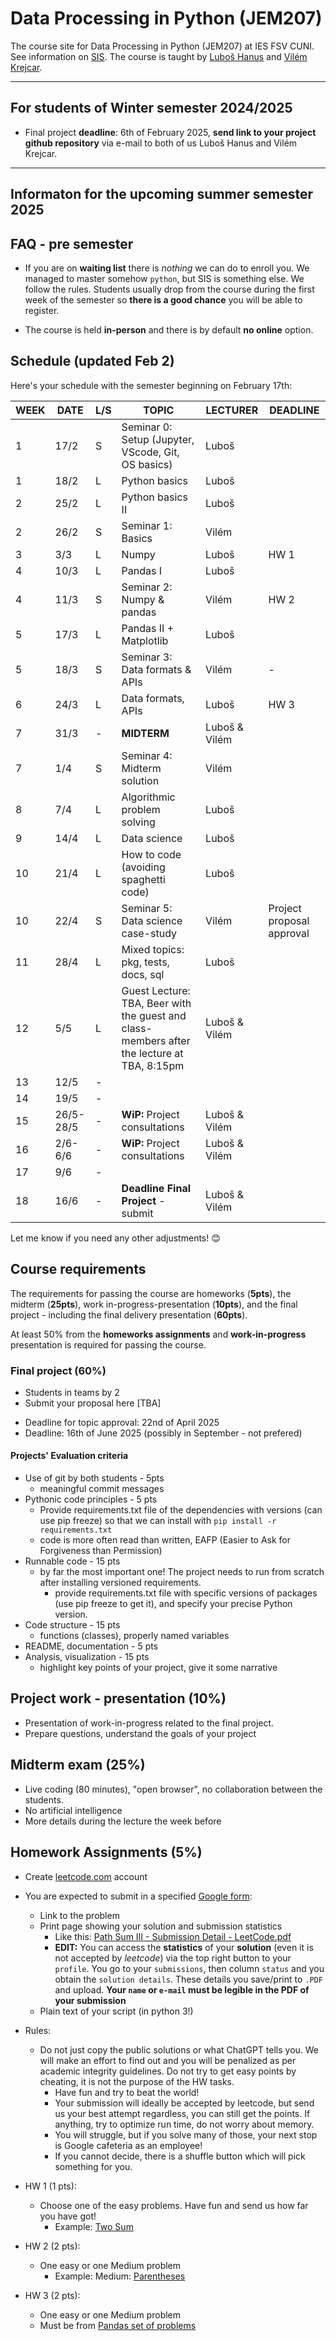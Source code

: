 # Data Processing in Python (JEM207)

The course site for Data Processing in Python (JEM207) at IES FSV CUNI. See information on [SIS](https://is.cuni.cz/studium/predmety/index.php?do=predmet&kod=JEM207). The course is taught by [Luboš Hanus](mailto:lubos.hanus@fsv.cuni.cz) and [Vilém Krejcar](mailto:vilem.krejcar@fsv.cuni.cz).

------

## For students of Winter semester 2024/2025

* Final project **deadline**: 6th of February 2025, **send link to your project github repository** via e-mail to both of us Luboš Hanus and Vilém Krejcar.

------

## Informaton for the upcoming summer semester 2025

## FAQ - pre semester

* If you are on **waiting list** there is *nothing* we can do to enroll you. We managed to master somehow `python`, but SIS is something else. We follow the rules. Students usually drop from the course during the first week of the semester so **there is a good chance** you will be able to register.

* The course is held **in-person** and there is by default **no online** option.

## Schedule (updated Feb 2)

Here's your schedule with the semester beginning on February 17th:  

| WEEK | DATE | L/S | TOPIC | LECTURER | DEADLINE |
| --- | --- | --- | --- | --- | --- |
| 1 | 17/2 | S | Seminar 0: Setup (Jupyter, VScode, Git, OS basics) | Luboš | |
| 1 | 18/2 | L | Python basics | Luboš | |
| 2 | 25/2 | L | Python basics II | Luboš | |
| 2 | 26/2 | S | Seminar 1: Basics | Vilém | |
| 3 | 3/3 | L | Numpy | Luboš | HW 1 |
| 4 | 10/3 | L | Pandas I | Luboš | |
| 4 | 11/3 | S | Seminar 2: Numpy & pandas | Vilém | HW 2 |
| 5 | 17/3 | L | Pandas II + Matplotlib  | Luboš | |
| 5 | 18/3 | S | Seminar 3: Data formats & APIs | Vilém | - |
| 6 | 24/3 | L | Data formats, APIs | Luboš | HW 3 |
| 7 | 31/3 | - | **MIDTERM** | Luboš & Vilém | |
| 7 | 1/4 | S | Seminar 4: Midterm solution | Vilém | |
| 8 | 7/4 | L | Algorithmic problem solving | Luboš | |
| 9 | 14/4 | L | Data science | Luboš | |
| 10 | 21/4 | L | How to code (avoiding spaghetti code) | Luboš | |
| 10 | 22/4 | S | Seminar 5: Data science case-study | Vilém | Project proposal approval|
| 11 | 28/4 | L | Mixed topics: pkg, tests, docs, sql | Luboš |  |
| 12 | 5/5 | L | Guest Lecture: TBA, Beer with the guest and class-members after the lecture at TBA, 8:15pm | Luboš & Vilém | |
| 13 | 12/5 | - | | | |
| 14 | 19/5 | - | | | |
| 15 | 26/5-28/5 | - | **WiP:** Project consultations | Luboš & Vilém | |
| 16 | 2/6-6/6 | - | **WiP:** Project consultations | Luboš & Vilém | |
| 17 | 9/6 | - | | | |
| 18 | 16/6 | - | **Deadline Final Project** - submit | Luboš & Vilém | |

Let me know if you need any other adjustments! 😊
  
## Course requirements

The requirements for passing the course are homeworks (**5pts**), the midterm (**25pts**), work in-progress-presentation (**10pts**), and the final project - including the final delivery presentation (**60pts**).

At least 50% from the **homeworks assignments** and **work-in-progress** presentation is required for passing the course.

### Final project (60%)

* Students in teams by 2
* Submit your proposal here [TBA]
<!-- * [Submit you proposal here](https://forms.gle/ApDvW7zEToCNjh1SA) -->
* Deadline for topic approval: 22nd of April 2025
* Deadline: 16th of June 2025 (possibly in September - not prefered)

#### Projects' Evaluation criteria

* Use of git by both students - 5pts
  * meaningful commit messages
* Pythonic code principles - 5 pts
  * Provide requirements.txt file of the dependencies with versions (can use pip freeze) so that we can install with `pip install -r requirements.txt`
  * code is more often read than written, EAFP (Easier to Ask for Forgiveness than Permission)
* Runnable code - 15 pts
  * by far the most important one! The project needs to run from scratch after installing versioned requirements.
    * provide requirements.txt file with specific versions of packages (use pip freeze to get it), and specify your precise Python version. 
* Code structure - 15 pts
  * functions (classes), properly named variables
* README, documentation - 5 pts
* Analysis, visualization - 15 pts
  * highlight key points of your project, give it some narrative

## Project work - presentation (10%)

* Presentation of work-in-progress related to the final project.
* Prepare questions, understand the goals of your project

## Midterm exam (25%)

* Live coding (80 minutes), "open browser", no collaboration between the students.
* No artificial intelligence
* More details during the lecture the week before

## Homework Assignments (5%)

* Create [leetcode.com](https://leetcode.com) account
* You are expected to submit in a specified [Google form](https://forms.gle/QbjFFcmJwgabbSyA7):
  * Link to the problem
  * Print page showing your solution and submission statistics
    * Like this: [Path Sum III - Submission Detail - LeetCode.pdf](/99_files/PathSumIII-SubmissionDetail-LeetCode.pdf)
    * **EDIT:** You can access the **statistics** of your **solution** (even it is not accepted by *leetcode*) via the top right button to your `profile`. You go to your `submissions`, then column `status` and you obtain the `solution details`. These details you save/print to `.PDF` and upload. **Your `name` or `e-mail` must be legible in the PDF of your submission**
  * Plain text of your script (in python 3!)

* Rules:
  * Do not just copy the public solutions or what ChatGPT tells you. We will make an effort to find out and you will be penalized as per academic integrity guidelines. Do not try to get easy points by cheating, it is not the purpose of the HW tasks.
    * Have fun and try to beat the world!
    * Your submission will ideally be accepted by leetcode, but send us your best attempt regardless, you can still get the points. If anything, try to optimize run time, do not worry about memory.
    * You will struggle, but if you solve many of those, your next stop is Google cafeteria as an employee!
    * If you cannot decide, there is a shuffle button which will pick something for you.

* HW 1 (1 pts):
  * Choose one of the easy problems. Have fun and send us how far you have got!
    * Example: [Two Sum](https://leetcode.com/problems/two-sum/)
* HW 2 (2 pts):
  * One easy or one Medium problem
    * Example: Medium: [Parentheses](https://leetcode.com/problems/generate-parentheses/)
* HW 3 (2 pts):
  * One easy or one Medium problem
  * Must be from [Pandas set of problems](https://leetcode.com/problemset/pandas/)
